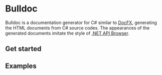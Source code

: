 # Bulldoc

Bulldoc is a documentation generator for C# similar to [DocFX][docfx],
generating the HTML documents from C# source codes.
The appearances of the generated documents imitate the style of
[.NET API Browser][dotnet-api-browser].

## Get started

## Examples

[docfx]:
  https://dotnet.github.io/docfx/
[dotnet-api-browser]:
  https://docs.microsoft.com/en-us/dotnet/api/
